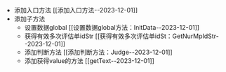 
- 添加入口方法  [[添加入口方法--2023-12-01]]
- 添加子方法
	- 设置数据global  [[设置数据global方法：InitData--2023-12-01]]
	- 获得有效多次评估单idStr  [[获得有效多次评估单idSt：GetNurMpIdStr--2023-12-01]]
	- 添加判断方法  [[添加判断方法：Judge--2023-12-01]]
	- 添加获得value的方法  [[getText--2023-12-01]]
